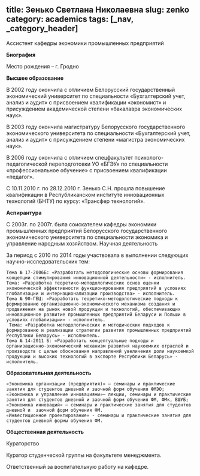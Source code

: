 title: Зенько Светлана Николаевна
slug: zenko
category: academics
tags: [_nav, _category_header]
---

Ассистент кафедры экономики промышленных предприятий

__Биография__

Место рождения – г. Гродно

__Высшее образование__

В 2002 году окончила с отличием Белорусский государственный экономический университет по специальности «Бухгалтерский учет, анализ и аудит» с присвоением квалификации «экономист» и присуждением академической степени «бакалавра экономических наук».

В  2003 году окончила магистратуру Белорусского государственного экономического университета по специальности «Бухгалтерский учет, анализ и аудит» с присуждением степени «магистра экономических наук».

В 2006 году окончила с отличием спецфакультет психолого-педагогической переподготовки УО «БГЭУ» по специальности «профессиональное обучение» с присвоением квалификации «педагог».

  С 10.11.2010 г. по 28.12.2010 г. Зенько С.Н.  прошла повышение квалификации   в  Республиканском институте инновационных технологий (БНТУ) по курсу: «Трансфер технологий».

__Аспирантура__

 С 2003г. по 2007г. была соискателем кафедры экономики промышленных предприятий Белорусского государственного экономического университета по специальности экономика и управление народным хозяйством.
Научная деятельность

За период с 2010 по 2014 годы участвовала в выполнении следующих на­учно-исследовательских тем:

    Тема № 17-2006Б: «Разработать методологические основы формирования концепции стимулирования инновационной деятельности» - исполнитель.
    Тема: «Разработка теоретико-методологических основ оценки экономической эффективности функционирования предприятий в условиях глобализации и интернационализации производства» - исполнитель.
    Тема № 90-ГБЦ: «Разработать теоретико-методологические подходы к формированию организационно-экономического механизма создания и продвижения на рынок новой продукции и технологий, обеспечивающих инновационное развитие промышленных предприятий Беларуси и Польши в условиях глобализации» - исполнитель.
     Тема: «Разработка методологических и методических подходов к формированию и реализации стратегии развития промышленных предприятий Республики Беларусь» - исполнитель.
    Тема № 14-2011 Б: «Разработать концептуальные подходы и организационно-экономический механизм развития наукоемких отраслей и производств с целью обоснования направлений увеличения доли наукоемкой продукции и высоких технологий в экспорте Республики Беларусь» - исполнитель.

__Образовательная деятельность__

    «Экономика организации (предприятия)» – семинары и практические занятия для студентов дневной и заочной форм обучения ФМЭО;
    «Экономика и управление инновациями»– лекции, семинары и практические занятия для студентов дневной и заочной форм обучения ФМ, ФМк, ВШУБ;
    «Экономика инноваций» – семинары и практические занятия для студентов дневной и  заочной форм обучения ФМ.
    «Инвестиционное проектирование» - семинары и практические занятия для студентов дневной формы обучения ФМ.

__Общественная деятельность__

Кураторство

Куратор студенческой группы на факультете менеджмента.

Ответственный за воспитательную работу на кафедре.
